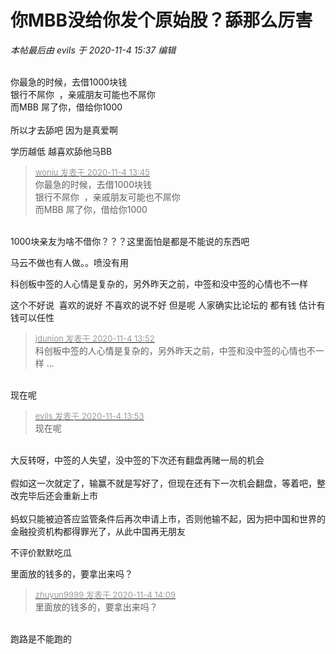# 你MBB没给你发个原始股？舔那么厉害


<i class="pstatus"> 本帖最后由 evils 于 2020-11-4 15:37 编辑 </i><br />
<br />
<img src="static/image/smiley/default/lol.gif" smilieid="12" border="0" alt="" /><img id="aimg_nUK9F" onclick="zoom(this, this.src, 0, 0, 0)" class="zoom" src="https://cdn.jsdelivr.net/gh/hishis/forum-master/public/images/patch.gif" onmouseover="img_onmouseoverfunc(this)" onload="thumbImg(this)" border="0" alt="" />

你最急的时候，去借1000块钱&nbsp;&nbsp;<br />
银行不屌你&nbsp;&nbsp;，亲戚朋友可能也不屌你<br />
而MBB 屌了你，借给你1000<br />
<br />
所以才去舔吧<img src="static/image/smiley/default/titter.gif" smilieid="9" border="0" alt="" /> 因为是真爱啊

学历越低 越喜欢舔他马BB

<div class="quote"><blockquote><font size="2"><a href="https://www.hostloc.com/forum.php?mod=redirect&amp;goto=findpost&amp;pid=9401382&amp;ptid=762309" target="_blank"><font color="#999999">woniu 发表于 2020-11-4 13:45</font></a></font><br />
你最急的时候，去借1000块钱&nbsp;&nbsp;<br />
银行不屌你&nbsp;&nbsp;，亲戚朋友可能也不屌你<br />
而MBB 屌了你，借给你1000</blockquote></div><br />
1000块亲友为啥不借你？？？这里面怕是都是不能说的东西吧

马云不做也有人做。。喷没有用

科创板中签的人心情是复杂的，另外昨天之前，中签和没中签的心情也不一样

这个不好说&nbsp;&nbsp;喜欢的说好 不喜欢的说不好 但是呢 人家确实比论坛的 都有钱 估计有钱可以任性

<div class="quote"><blockquote><font size="2"><a href="https://www.hostloc.com/forum.php?mod=redirect&amp;goto=findpost&amp;pid=9401400&amp;ptid=762309" target="_blank"><font color="#999999">jdunion 发表于 2020-11-4 13:52</font></a></font><br />
科创板中签的人心情是复杂的，另外昨天之前，中签和没中签的心情也不一样 ...</blockquote></div><br />
现在呢<img id="aimg_Oh0gc" onclick="zoom(this, this.src, 0, 0, 0)" class="zoom" src="https://cdn.jsdelivr.net/gh/hishis/forum-master/public/images/patch.gif" onmouseover="img_onmouseoverfunc(this)" onload="thumbImg(this)" border="0" alt="" />

<div class="quote"><blockquote><font size="2"><a href="https://www.hostloc.com/forum.php?mod=redirect&amp;goto=findpost&amp;pid=9401410&amp;ptid=762309" target="_blank"><font color="#999999">evils 发表于 2020-11-4 13:53</font></a></font><br />
现在呢</blockquote></div><br />
大反转呀，中签的人失望，没中签的下次还有翻盘再赌一局的机会<br />
<br />
假如这一次就定了，输赢不就是写好了，但现在还有下一次机会翻盘，等着吧，整改完毕后还会重新上市<br />
<br />
蚂蚁只能被迫答应监管条件后再次申请上市，否则他输不起，因为把中国和世界的金融投资机构都得罪光了，从此中国再无朋友

不评价默默吃瓜<img id="aimg_t7KRa" onclick="zoom(this, this.src, 0, 0, 0)" class="zoom" src="https://cdn.jsdelivr.net/gh/hishis/forum-master/public/images/patch.gif" onmouseover="img_onmouseoverfunc(this)" onload="thumbImg(this)" border="0" alt="" />

里面放的钱多的，要拿出来吗？<br />


<div class="quote"><blockquote><font size="2"><a href="https://www.hostloc.com/forum.php?mod=redirect&amp;goto=findpost&amp;pid=9401520&amp;ptid=762309" target="_blank"><font color="#999999">zhuyun9999 发表于 2020-11-4 14:09</font></a></font><br />
里面放的钱多的，要拿出来吗？</blockquote></div><br />
跑路是不能跑的<img id="aimg_aJdM6" onclick="zoom(this, this.src, 0, 0, 0)" class="zoom" src="https://cdn.jsdelivr.net/gh/hishis/forum-master/public/images/patch.gif" onmouseover="img_onmouseoverfunc(this)" onload="thumbImg(this)" border="0" alt="" />
